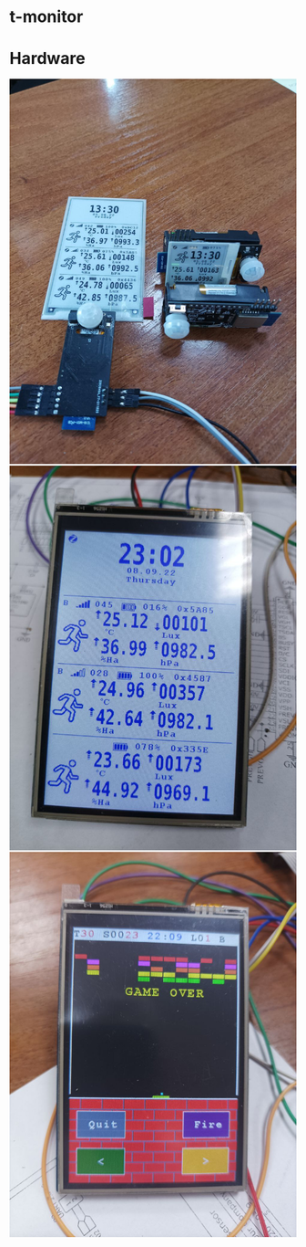 # t-monitor
# Hardware
![](/images/photo_2022-08-05_13-31-22.jpg)
![](/images/photo_2022-09-09_00-15-04.jpg)
![](/images/photo_2022-12-21_22-11-59.jpg)
